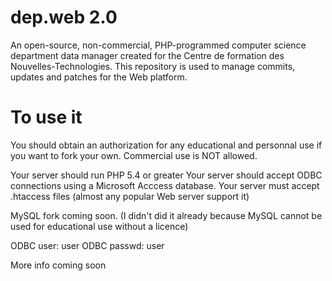 # dep.web 2.0
An open-source, non-commercial, PHP-programmed computer science department data manager created for the Centre de formation des Nouvelles-Technologies. This repository is used to manage commits, updates and patches for the Web platform.

# To use it
You should obtain an authorization for any educational and personnal use if you want to fork your own. Commercial use is NOT allowed.

Your server should run PHP 5.4 or greater
Your server should accept ODBC connections using a Microsoft Acccess database.
Your server must accept .htaccess files (almost any popular Web server support it)

MySQL fork coming soon. (I didn't did it already because MySQL cannot be used for educational use without a licence)

ODBC user: user
ODBC passwd: user

More info coming soon
